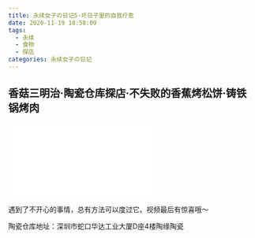 ```yaml
---
title: 永续女子の日记5-坏日子里的自我疗愈
date: 2020-11-19 18:58:09
tags:
  - 永续
  - 食物
  - 探店
categories: 永续女子の日记
---
```


## 香菇三明治·陶瓷仓库探店·不失败的香蕉烤松饼·铸铁锅烤肉

<iframe src="//player.bilibili.com/player.html?aid=800251400&bvid=BV1uy4y1z7sa&cid=257396874&page=1" scrolling="no" border="0" frameborder="no" framespacing="0" allowfullscreen="true"> </iframe>

遇到了不开心的事情，总有方法可以度过它。视频最后有惊喜哦～

陶瓷仓库地址：深圳市蛇口华达工业大厦D座4楼陶缘陶瓷
